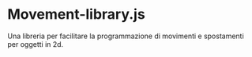 # Movement-library.js
Una libreria per facilitare la programmazione di movimenti e spostamenti per oggetti in 2d.
